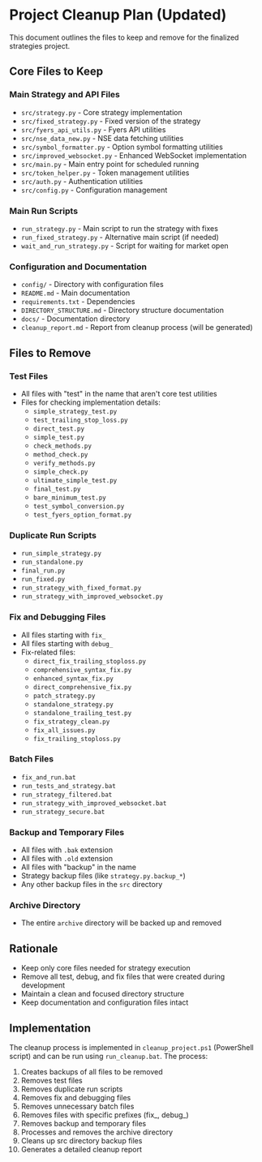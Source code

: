 # Project Cleanup Plan (Updated)

This document outlines the files to keep and remove for the finalized strategies project.

## Core Files to Keep

### Main Strategy and API Files
- `src/strategy.py` - Core strategy implementation
- `src/fixed_strategy.py` - Fixed version of the strategy
- `src/fyers_api_utils.py` - Fyers API utilities
- `src/nse_data_new.py` - NSE data fetching utilities
- `src/symbol_formatter.py` - Option symbol formatting utilities
- `src/improved_websocket.py` - Enhanced WebSocket implementation
- `src/main.py` - Main entry point for scheduled running
- `src/token_helper.py` - Token management utilities
- `src/auth.py` - Authentication utilities
- `src/config.py` - Configuration management

### Main Run Scripts
- `run_strategy.py` - Main script to run the strategy with fixes
- `run_fixed_strategy.py` - Alternative main script (if needed)
- `wait_and_run_strategy.py` - Script for waiting for market open

### Configuration and Documentation
- `config/` - Directory with configuration files
- `README.md` - Main documentation
- `requirements.txt` - Dependencies
- `DIRECTORY_STRUCTURE.md` - Directory structure documentation
- `docs/` - Documentation directory
- `cleanup_report.md` - Report from cleanup process (will be generated)

## Files to Remove

### Test Files
- All files with "test" in the name that aren't core test utilities
- Files for checking implementation details:
  - `simple_strategy_test.py`
  - `test_trailing_stop_loss.py`
  - `direct_test.py`
  - `simple_test.py`
  - `check_methods.py`
  - `method_check.py`
  - `verify_methods.py`
  - `simple_check.py`
  - `ultimate_simple_test.py`
  - `final_test.py`
  - `bare_minimum_test.py`
  - `test_symbol_conversion.py`
  - `test_fyers_option_format.py`

### Duplicate Run Scripts
- `run_simple_strategy.py`
- `run_standalone.py`
- `final_run.py`
- `run_fixed.py`
- `run_strategy_with_fixed_format.py`
- `run_strategy_with_improved_websocket.py`

### Fix and Debugging Files
- All files starting with `fix_`
- All files starting with `debug_`
- Fix-related files:
  - `direct_fix_trailing_stoploss.py`
  - `comprehensive_syntax_fix.py`
  - `enhanced_syntax_fix.py`
  - `direct_comprehensive_fix.py`
  - `patch_strategy.py`
  - `standalone_strategy.py`
  - `standalone_trailing_test.py`
  - `fix_strategy_clean.py`
  - `fix_all_issues.py`
  - `fix_trailing_stoploss.py`

### Batch Files
- `fix_and_run.bat`
- `run_tests_and_strategy.bat`
- `run_strategy_filtered.bat`
- `run_strategy_with_improved_websocket.bat`
- `run_strategy_secure.bat`

### Backup and Temporary Files
- All files with `.bak` extension
- All files with `.old` extension
- All files with "backup" in the name
- Strategy backup files (like `strategy.py.backup_*`)
- Any other backup files in the `src` directory

### Archive Directory
- The entire `archive` directory will be backed up and removed

## Rationale
- Keep only core files needed for strategy execution
- Remove all test, debug, and fix files that were created during development
- Maintain a clean and focused directory structure
- Keep documentation and configuration files intact

## Implementation
The cleanup process is implemented in `cleanup_project.ps1` (PowerShell script) and can be run using `run_cleanup.bat`. The process:

1. Creates backups of all files to be removed
2. Removes test files
3. Removes duplicate run scripts
4. Removes fix and debugging files
5. Removes unnecessary batch files
6. Removes files with specific prefixes (fix_, debug_)
7. Removes backup and temporary files
8. Processes and removes the archive directory
9. Cleans up src directory backup files
10. Generates a detailed cleanup report
